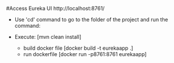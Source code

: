 #Access Eureka UI
http://localhost:8761/

- Use 'cd' command to go to the folder of the project and run the command:
- Execute: [mvn clean install]

    - build docker file
      [docker build -t eurekaapp .]
    - run dockerfile
      [docker run -p8761:8761 eurekaapp]